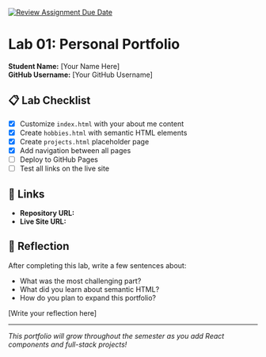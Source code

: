 [![Review Assignment Due Date](https://classroom.github.com/assets/deadline-readme-button-22041afd0340ce965d47ae6ef1cefeee28c7c493a6346c4f15d667ab976d596c.svg)](https://classroom.github.com/a/fEVZN0YI)

# Lab 01: Personal Portfolio

**Student Name:** [Your Name Here]  
**GitHub Username:** [Your GitHub Username]

## 📋 Lab Checklist

- [x] Customize `index.html` with your about me content
- [x] Create `hobbies.html` with semantic HTML elements
- [x] Create `projects.html` placeholder page
- [x] Add navigation between all pages
- [ ] Deploy to GitHub Pages
- [ ] Test all links on the live site

## 🔗 Links

- **Repository URL:**
- **Live Site URL:**

## 📝 Reflection

After completing this lab, write a few sentences about:

- What was the most challenging part?
- What did you learn about semantic HTML?
- How do you plan to expand this portfolio?

[Write your reflection here]

---

_This portfolio will grow throughout the semester as you add React components and full-stack projects!_
